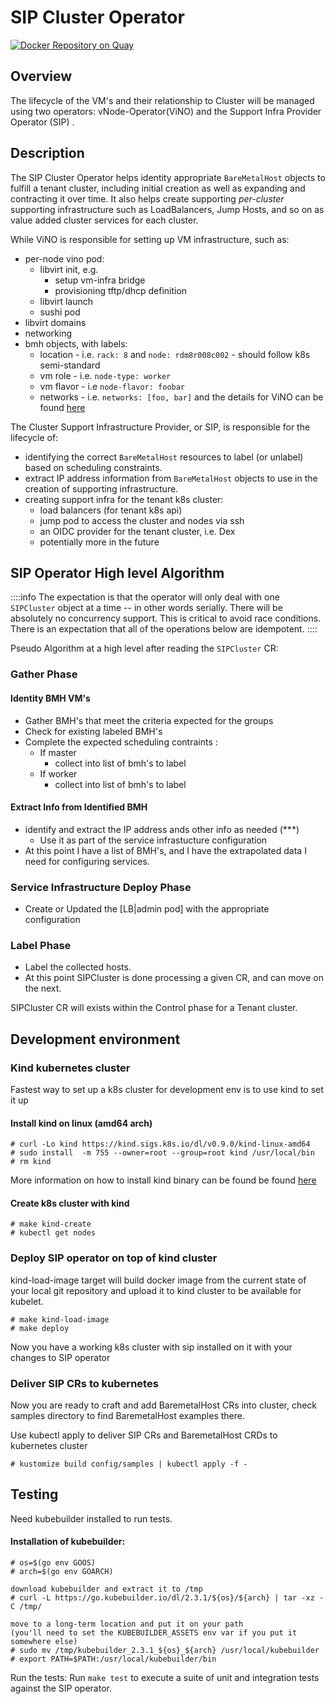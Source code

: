 # SIP Cluster Operator

[![Docker Repository on Quay](https://quay.io/repository/airshipit/sip/status "Docker Repository on Quay")](https://quay.io/repository/airshipit/sip)

## Overview

The lifecycle of the VM's and their relationship to Cluster will be managed using two operators: vNode-Operator(ViNO) and the Support Infra Provider Operator (SIP) .


## Description

The SIP Cluster Operator helps identity appropriate `BareMetalHost` objects to fulfill a tenant cluster, including initial creation as well as expanding and contracting it over time.  It also helps create supporting *per-cluster* supporting infrastructure such as LoadBalancers, Jump Hosts, and so on as value added cluster services for each cluster.

While ViNO is responsible for setting up VM infrastructure, such as:

- per-node vino pod:
    * libvirt init, e.g.
        * setup vm-infra bridge
        * provisioning tftp/dhcp definition
    * libvirt launch
    * sushi pod
- libvirt domains
- networking
- bmh objects, with labels:
    * location - i.e. `rack: 8` and `node: rdm8r008c002` - should follow k8s semi-standard
    * vm role - i.e. `node-type: worker`
    * vm flavor - i.e `node-flavor: foobar`
    * networks - i.e. `networks: [foo, bar]`
and the details for ViNO can be found [here](https://hackmd.io/KSu8p4QeTc2kXIjlrso2eA)

The Cluster Support Infrastructure Provider, or SIP, is responsible for the lifecycle of:
- identifying the correct `BareMetalHost` resources to label (or unlabel) based on scheduling constraints.
- extract IP address information from `BareMetalHost` objects to use in the creation of supporting infrastructure.
- creating support infra for the tenant k8s cluster:
    * load balancers (for tenant k8s api)
    * jump pod to access the cluster and nodes via ssh
    * an OIDC provider for the tenant cluster, i.e. Dex
    * potentially more in the future

## SIP Operator High level Algorithm

::::info
The expectation is that the operator will only deal with one `SIPCluster` object at a time -- in other words serially. There will be absolutely no concurrency support. This is critical to avoid race conditions. There is an expectation that all of the operations below are idempotent.
::::

Pseudo Algorithm at a high level after reading the `SIPCluster` CR:

### Gather Phase

#### Identity BMH VM's
- Gather BMH's that meet the criteria expected for the groups
- Check for existing labeled BMH's
- Complete the expected scheduling contraints :
    - If master
        -  collect into list of bmh's to label
    - If worker
        - collect into list of bmh's to label
#### Extract Info from Identified BMH
-  identify and extract  the IP address ands other info as needed (***)
    -  Use it as part of the service infrastucture configuration
- At this point I have a list of BMH's, and I have the extrapolated data I need for configuring services.

### Service Infrastructure Deploy Phase
- Create or Updated the [LB|admin pod] with the appropriate configuration

### Label Phase
- Label the collected hosts.
- At this point SIPCluster is done processing a given CR, and can move on the next.


SIPCluster CR will exists within the Control phase for a Tenant cluster.

## Development environment

### Kind kubernetes cluster
Fastest way to set up a k8s cluster for development env is to use kind to set it up

#### Install kind on linux (amd64 arch)

```
# curl -Lo kind https://kind.sigs.k8s.io/dl/v0.9.0/kind-linux-amd64
# sudo install  -m 755 --owner=root --group=root kind /usr/local/bin
# rm kind
```

More information on how to install kind binary can be found be found [here](https://kind.sigs.k8s.io/docs/user/quick-start/#installation)

#### Create k8s cluster with kind

```
# make kind-create
# kubectl get nodes
```

### Deploy SIP operator on top of kind cluster
kind-load-image target will build docker image from the current state of your local
git repository and upload it to kind cluster to be available for kubelet.

```
# make kind-load-image
# make deploy
```

Now you have a working k8s cluster with sip installed on it with your changes to SIP operator

### Deliver SIP CRs to kubernetes

Now you are ready to craft and add BaremetalHost CRs into cluster, check samples directory
to find BaremetalHost examples there.

Use kubectl apply to deliver SIP CRs and BaremetalHost CRDs to kubernetes cluster

```
# kustomize build config/samples | kubectl apply -f -
```

## Testing

Need kubebuilder installed to run tests.

#### Installation of kubebuilder:

```
# os=$(go env GOOS)
# arch=$(go env GOARCH)

download kubebuilder and extract it to /tmp
# curl -L https://go.kubebuilder.io/dl/2.3.1/${os}/${arch} | tar -xz -C /tmp/

move to a long-term location and put it on your path
(you'll need to set the KUBEBUILDER_ASSETS env var if you put it somewhere else)
# sudo mv /tmp/kubebuilder_2.3.1_${os}_${arch} /usr/local/kubebuilder
# export PATH=$PATH:/usr/local/kubebuilder/bin
```
Run the tests:
Run `make test` to execute a suite of unit and integration tests against the SIP
operator.
